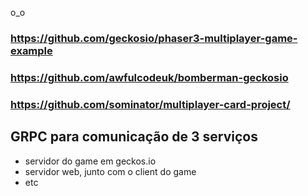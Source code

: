 o_o

### https://github.com/geckosio/phaser3-multiplayer-game-example
### https://github.com/awfulcodeuk/bomberman-geckosio
### https://github.com/sominator/multiplayer-card-project/

## GRPC para comunicação de 3 serviços
- servidor do game em geckos.io
- servidor web, junto com o client do game
- etc